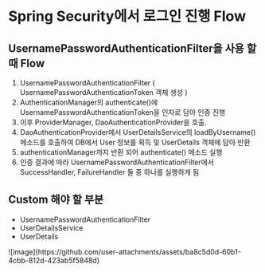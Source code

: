 # Spring Security에서 로그인 진행 Flow

## UsernamePasswordAuthenticationFilter을 사용 할 때 Flow
1. UsernamePasswordAuthenticationFilter ( UsernamePasswordAuthenticationToken 객체 생성 ) 
2. AuthenticationManager의 authenticate()에 UsernamePasswordAuthenticationToken을 인자로 담아 인증 진행
3. 이후 ProviderManager, DaoAuthenticationProvider을 호출.
4. DaoAuthenticationProvider에서 UserDetailsService의 loadByUsername() 메소드를 호출하여 DB에서 User 정보를 획득 및 UserDetails 객체에 담아 반환
5. authenticationManager까지 반환 되어 authenticate() 메소드 실행
6. 인증 결과에 따라 UsernamePasswordAuthenticationFilter에서 SuccessHandler, FailureHandler 둘 중 하나를 실행하게 됨

## Custom 해야 할 부분
- UsernamePasswordAuthenticationFilter
- UserDetailsService
- UserDetails

<div>![image](https://github.com/user-attachments/assets/ba8c5d0d-60b1-4cbb-812d-423ab5f5848d) </div>
